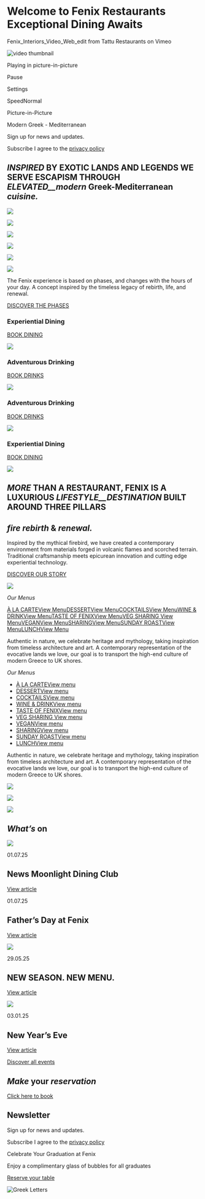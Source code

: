 # Welcome to Fenix Restaurants Exceptional Dining Awaits

Fenix\_Interiors\_Video\_Web\_edit from Tattu Restaurants on Vimeo

![video thumbnail](https://i.vimeocdn.com/video/1765234799-ad490a1491b2d094197e1e64ae8099d28d0065744463dfba1250f350bd8246a0-d?mw=80&q=85)

Playing in picture-in-picture

Pause

Settings

SpeedNormal

Picture-in-Picture

Modern Greek - Mediterranean

Sign up for news and updates.

Subscribe
I agree to the
[privacy policy](https://fenixrestaurants.com/privacy-policy/)

## _INSPIRED_ __BY__ __EXOTIC__ __LANDS__ __AND__ __LEGENDS__ __WE__ __SERVE__ __ESCAPISM__ __THROUGH__ _ELEVATED__modern_ __Greek-Mediterranean__ _cuisine._

![](https://fenixrestaurants.com/wp-content/uploads/2024/09/IMG_7375-Edit-22-1024x1536.jpg)

![](https://fenixrestaurants.com/wp-content/uploads/2023/09/Wagyu-scaled-1024x1333.jpg)

![](https://fenixrestaurants.com/wp-content/uploads/2023/10/Cocktail-phase2-1024x1365.jpg)

![](https://fenixrestaurants.com/wp-content/uploads/2023/12/01-1024x1097.jpg)

![](https://fenixrestaurants.com/wp-content/uploads/2023/12/02-1024x1097.jpg)

![](https://fenixrestaurants.com/wp-content/uploads/2023/12/03-1024x1097.jpg)

The Fenix experience is based on phases, and changes with the hours of your day. A concept inspired by the timeless legacy of rebirth, life, and renewal.


[DISCOVER THE PHASES](https://fenixrestaurants.com/phases)

### Experiential  Dining

[BOOK DINING](https://www.sevenrooms.com/explore/fenix/reservations/create/search/)

![](https://fenixrestaurants.com/wp-content/uploads/2025/02/ORZO-POTRAIT-1-1024x1536.jpg)

### Adventurous  Drinking

[BOOK DRINKS](https://sevn.ly/xAA5JFMl)

![](https://fenixrestaurants.com/wp-content/uploads/2023/10/Apollos-Lemonade-scaled-1024x1365.jpg)

### Adventurous  Drinking

[BOOK DRINKS](https://sevn.ly/xAA5JFMl)

![](https://fenixrestaurants.com/wp-content/uploads/2023/10/Apollos-Lemonade-scaled-1024x1365.jpg)

### Experiential  Dining

[BOOK DINING](https://www.sevenrooms.com/explore/fenix/reservations/create/search/)

![](https://fenixrestaurants.com/wp-content/uploads/2025/02/ORZO-POTRAIT-1-1024x1536.jpg)

## _MORE_ __THAN__ __A__ __RESTAURANT,__ __FENIX__ __IS__ __A__ __LUXURIOUS__ _LIFESTYLE__DESTINATION_ __BUILT__ __AROUND__ __THREE__ __PILLARS__

## _fire_  _rebirth_ __&__  _renewal._

Inspired by the mythical firebird, we have created a contemporary environment from materials forged in volcanic flames and scorched terrain. Traditional craftsmanship meets epicurean innovation and cutting edge experiential technology.

[DISCOVER OUR STORY](https://fenixrestaurants.com/our-story)

![](https://fenixrestaurants.com/wp-content/uploads/2024/07/IMG_4144-10-1024x1536.jpg)

_Our_ _Menus_

[À LA CARTEView Menu](https://fenixrestaurants.com/wp-content/uploads/2025/06/Fenix-Summer-ALC-ONLINE-1.pdf)[DESSERTView Menu](https://fenixrestaurants.com/wp-content/uploads/2025/06/Fenix-Dessert-ONLINE.pdf)[COCKTAILSView Menu](https://fenixrestaurants.com/wp-content/uploads/2025/06/Fenix_Cocktails_Summer_2025_A5-ONLINE-1.pdf)[WINE & DRINKView Menu](https://fenixrestaurants.com/wp-content/uploads/2025/06/Fenix-Wine-Drink-ONLINE.pdf)[TASTE OF FENIXView Menu](https://fenixrestaurants.com/wp-content/uploads/2025/06/Taste-of-Fenix-Summer-2025-ONLINE.pdf)[VEG SHARING View Menu](https://fenixrestaurants.com/wp-content/uploads/2025/06/Fenix-Veggie-Sharing-ONLINE.pdf)[VEGANView Menu](https://fenixrestaurants.com/wp-content/uploads/2025/06/Fenix-Vegan-Summer-ONLINE.pdf)[SHARINGView Menu](https://fenixrestaurants.com/wp-content/uploads/2025/06/Fenix-Sharing-ONLINE.pdf)[SUNDAY ROASTView Menu](https://fenixrestaurants.com/wp-content/uploads/2025/06/Sunday-Roast-Menu-Summer-2025-ONLINE.pdf)[LUNCHView Menu](https://fenixrestaurants.com/wp-content/uploads/2025/06/Fenix-Summer-Lunch-ONLINE.pdf)

Authentic in nature, we celebrate heritage and mythology, taking inspiration from timeless architecture and art. A contemporary representation of the evocative lands we love, our goal is to transport the high-end culture of modern Greece to UK shores.


_Our_ _Menus_

- [À LA CARTEView menu](https://fenixrestaurants.com/wp-content/uploads/2025/06/Fenix-Summer-ALC-ONLINE-1.pdf)
- [DESSERTView menu](https://fenixrestaurants.com/wp-content/uploads/2025/06/Fenix-Dessert-ONLINE.pdf)
- [COCKTAILSView menu](https://fenixrestaurants.com/wp-content/uploads/2025/06/Fenix_Cocktails_Summer_2025_A5-ONLINE-1.pdf)
- [WINE & DRINKView menu](https://fenixrestaurants.com/wp-content/uploads/2025/06/Fenix-Wine-Drink-ONLINE.pdf)
- [TASTE OF FENIXView menu](https://fenixrestaurants.com/wp-content/uploads/2025/06/Taste-of-Fenix-Summer-2025-ONLINE.pdf)
- [VEG SHARING View menu](https://fenixrestaurants.com/wp-content/uploads/2025/06/Fenix-Veggie-Sharing-ONLINE.pdf)
- [VEGANView menu](https://fenixrestaurants.com/wp-content/uploads/2025/06/Fenix-Vegan-Summer-ONLINE.pdf)
- [SHARINGView menu](https://fenixrestaurants.com/wp-content/uploads/2025/06/Fenix-Sharing-ONLINE.pdf)
- [SUNDAY ROASTView menu](https://fenixrestaurants.com/wp-content/uploads/2025/06/Sunday-Roast-Menu-Summer-2025-ONLINE.pdf)
- [LUNCHView menu](https://fenixrestaurants.com/wp-content/uploads/2025/06/Fenix-Summer-Lunch-ONLINE.pdf)

Authentic in nature, we celebrate heritage and mythology, taking inspiration from timeless architecture and art. A contemporary representation of the evocative lands we love, our goal is to transport the high-end culture of modern Greece to UK shores.


![](https://fenixrestaurants.com/wp-content/uploads/2025/02/P10660-Fenix-547-moonlight-2000x1333.jpg)

![](https://fenixrestaurants.com/wp-content/uploads/2023/12/P10660-Fenix-367-Pink-2000x1333.jpg)

![](https://fenixrestaurants.com/wp-content/uploads/2023/12/P10660-Fenix-750-2000x1333.jpg)

## _What’s_ __on__

[![](https://fenixrestaurants.com/wp-content/uploads/2025/03/Fenix-OWENPETERSPHOTOGRAPHY-0449-1-750x500.jpg)](https://fenixrestaurants.com/new-moonlight-dining-club/)

01.07.25

## News Moonlight Dining Club

[View article](https://fenixrestaurants.com/new-moonlight-dining-club/)

01.07.25

## Father’s Day at Fenix

[View article](https://fenixrestaurants.com/fathers-day-at-fenix/)

[![](https://fenixrestaurants.com/wp-content/uploads/2025/07/LINGUINE-PRAWN-750x1125.jpg)](https://fenixrestaurants.com/new-season-new-menu/)

29.05.25

## NEW SEASON. NEW MENU.

[View article](https://fenixrestaurants.com/new-season-new-menu/)

[![](https://fenixrestaurants.com/wp-content/uploads/2023/12/Moonlighr-750x901.jpg)](https://fenixrestaurants.com/new-years-eve-2024/)

03.01.25

## New Year’s Eve

[View article](https://fenixrestaurants.com/new-years-eve-2024/)

[Discover all events](https://fenixrestaurants.com/whats-on)

## _Make_ __your__  _reservation_

[Click here to book](https://www.sevenrooms.com/explore/fenix/reservations/create/search/)

## Newsletter

Sign up for news and updates.


Subscribe
I agree to the
[privacy policy](https://fenixrestaurants.com/privacy-policy/)

Celebrate Your Graduation at Fenix


Enjoy a complimentary glass of bubbles for all graduates


[Reserve your table](https://www.sevenrooms.com/explore/fenix/reservations/create/search?tracking=fenix-pop-up)

![Greek Letters](https://fenixrestaurants.com/wp-content/themes/fenix/dist/img/svg/greek-glyphs-sm.svg)